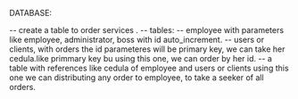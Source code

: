 DATABASE:

-- create a table to order services .
-- tables:
-- employee  with parameters like employee, administrator, boss with id auto_increment.
-- users or clients, with orders the id parameteres will be primary key, we can take her cedula.like primmary key bu using this one, we can order by her id.
-- a table with references like cedula of employee and users or clients using this one we can distributing any order to employee, to take a seeker of all orders.